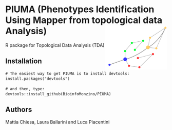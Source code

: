 # PIUMA (Phenotypes Identification Using Mapper from topological data Analysis)  <img src="man/figures/logo.png" align="right" height="138" />
R package for Topological Data Analysis (TDA)


## Installation
```{r, eval = FALSE}
# The easiest way to get PIUMA is to install devtools:
install.packages("devtools")

# and then, type:
devtools::install_github(BioinfoMonzino/PIUMA)
```

## Authors
Mattia Chiesa, Laura Ballarini and Luca Piacentini
